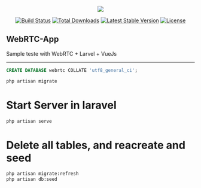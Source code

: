 <p align="center"><img src="https://laravel.com/assets/img/components/logo-laravel.svg"></p>

<p align="center">
<a href="https://travis-ci.org/laravel/framework"><img src="https://travis-ci.org/laravel/framework.svg" alt="Build Status"></a>
<a href="https://packagist.org/packages/laravel/framework"><img src="https://poser.pugx.org/laravel/framework/d/total.svg" alt="Total Downloads"></a>
<a href="https://packagist.org/packages/laravel/framework"><img src="https://poser.pugx.org/laravel/framework/v/stable.svg" alt="Latest Stable Version"></a>
<a href="https://packagist.org/packages/laravel/framework"><img src="https://poser.pugx.org/laravel/framework/license.svg" alt="License"></a>
</p>

## WebRTC-App  
Sample teste with WebRTC + Larvel + VueJs  



-----
```sql
CREATE DATABASE webrtc COLLATE 'utf8_general_ci';
```



```bash
php artisan migrate
```


# Start Server in laravel 
```bash
php artisan serve
```


# Delete all tables, and reacreate and seed
```bash
php artisan migrate:refresh
php artisan db:seed
```




 
